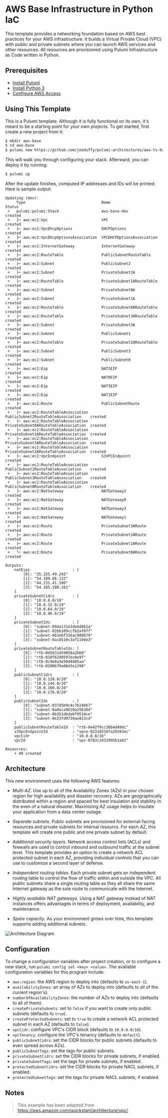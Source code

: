 # AWS Base Infrastructure in Python IaC

This template provides a networking foundation based on AWS best practices for your AWS infrastructure. It builds a
Virtual Private Cloud (VPC) with public and private subnets where you can launch AWS services and other resources.
All resources are provisioned using Pulumi Infrastructure as Code written in Python.

## Prerequisites

* [Install Pulumi](https://www.pulumi.com/docs/get-started/install/)
* [Install Python 3](https://www.python.org/downloads/)
* [Configure AWS Access](https://www.pulumi.com/docs/intro/cloud-providers/aws/setup/)

## Using This Template

This is a Pulumi template. Although it is fully functional on its own, it's meant to be a starting point for
your own projects. To get started, first create a new project from it:

```bash
$ mkdir aws-base
$ cd aws-base
$ pulumi new https://github.com/joeduffy/pulumi-architectures/aws-ts-base-infra
```

This will walk you through configuring your stack. Afterward, you can deploy it by running:

```bash
$ pulumi up
```

After the update finishes, computed IP addresses and IDs will be printed. Here is sample output:

```
Updating (dev):
     Type                                  Name                                  Status
 +   pulumi:pulumi:Stack                   aws-base-dev                          created
 +   ├─ aws:ec2:Vpc                        VPC                                   created
 +   ├─ aws:ec2:VpcDhcpOptions             DHCPOptions                           created
 +   ├─ aws:ec2:VpcDhcpOptionsAssociation  VPCDHCPOptionsAssociation             created
 +   ├─ aws:ec2:InternetGateway            InternetGateway                       created
 +   ├─ aws:ec2:RouteTable                 PublicSubnetRouteTable                created
 +   ├─ aws:ec2:Subnet                     PublicSubnet2                         created
 +   ├─ aws:ec2:Subnet                     PrivateSubnet2A                       created
 +   ├─ aws:ec2:RouteTable                 PrivateSubnet1ARouteTable             created
 +   ├─ aws:ec2:Subnet                     PrivateSubnet0A                       created
 +   ├─ aws:ec2:Subnet                     PrivateSubnet1A                       created
 +   ├─ aws:ec2:RouteTable                 PrivateSubnet0ARouteTable             created
 +   ├─ aws:ec2:RouteTable                 PrivateSubnet3ARouteTable             created
 +   ├─ aws:ec2:Subnet                     PrivateSubnet3A                       created
 +   ├─ aws:ec2:Subnet                     PublicSubnet1                         created
 +   ├─ aws:ec2:RouteTable                 PrivateSubnet2ARouteTable             created
 +   ├─ aws:ec2:Subnet                     PublicSubnet3                         created
 +   ├─ aws:ec2:Subnet                     PublicSubnet0                         created
 +   ├─ aws:ec2:Eip                        NAT2EIP                               created
 +   ├─ aws:ec2:Eip                        NAT0EIP                               created
 +   ├─ aws:ec2:Eip                        NAT3EIP                               created
 +   ├─ aws:ec2:Eip                        NAT1EIP                               created
 +   ├─ aws:ec2:Route                      PublicSubnetRoute                     created
 +   ├─ aws:ec2:RouteTableAssociation      PublicSubnet2RouteTableAssociation    created
 +   ├─ aws:ec2:RouteTableAssociation      PrivateSubnet0ARouteTableAssociation  created
 +   ├─ aws:ec2:RouteTableAssociation      PrivateSubnet1ARouteTableAssociation  created
 +   ├─ aws:ec2:RouteTableAssociation      PrivateSubnet3ARouteTableAssociation  created
 +   ├─ aws:ec2:RouteTableAssociation      PrivateSubnet2ARouteTableAssociation  created
 +   ├─ aws:ec2:VpcEndpoint                S3VPCEndpoint                         created
 +   ├─ aws:ec2:RouteTableAssociation      PublicSubnet1RouteTableAssociation    created
 +   ├─ aws:ec2:RouteTableAssociation      PublicSubnet3RouteTableAssociation    created
 +   ├─ aws:ec2:RouteTableAssociation      PublicSubnet0RouteTableAssociation    created
 +   ├─ aws:ec2:NatGateway                 NATGateway2                           created
 +   ├─ aws:ec2:NatGateway                 NATGateway0                           created
 +   ├─ aws:ec2:NatGateway                 NATGateway3                           created
 +   ├─ aws:ec2:NatGateway                 NATGateway1                           created
 +   ├─ aws:ec2:Route                      PrivateSubnet3ARoute                  created
 +   ├─ aws:ec2:Route                      PrivateSubnet2ARoute                  created
 +   ├─ aws:ec2:Route                      PrivateSubnet1ARoute                  created
 +   └─ aws:ec2:Route                      PrivateSubnet0ARoute                  created

Outputs:
    natEips                   : [
        [0]: "35.155.49.242"
        [1]: "54.189.86.132"
        [2]: "44.231.41.106"
        [3]: "54.185.180.161"
    ]
    privateSubnetCidrs        : [
        [0]: "10.0.0.0/19"
        [1]: "10.0.32.0/19"
        [2]: "10.0.64.0/19"
        [3]: "10.0.96.0/19"
    ]
    privateSubnetIds          : [
        [0]: "subnet-094a131e3de4d662a"
        [1]: "subnet-02bb109ccfb2af07f"
        [2]: "subnet-063e6f316ac988879"
        [3]: "subnet-0ac8510c3af1194e3"
    ]
    privateSubnetRouteTableIds: [
        [0]: "rtb-0d5631459058a2b60"
        [1]: "rtb-010f6299597ec6e9f"
        [2]: "rtb-0c9e0a3e99d4485aa"
        [3]: "rtb-0200b79a08d3e1298"
    ]
    publicSubnetCidrs         : [
        [0]: "10.0.128.0/20"
        [1]: "10.0.144.0/20"
        [2]: "10.0.160.0/20"
        [3]: "10.0.176.0/20"
    ]
    publicSubnetIds           : [
        [0]: "subnet-037d5b9c4c7b24667"
        [1]: "subnet-0a0aca9810a25638d"
        [2]: "subnet-0b351dbda6f9514ce"
        [3]: "subnet-0e23fd9739ae823cd"
    ]
    publicSubnetRouteTableId  : "rtb-0e42f9cc38b4d49dc"
    s3VpcEndpointId           : "vpce-02310318fa26593ec"
    vpcCidr                   : "10.0.0.0/16"
    vpcId                     : "vpc-0783c2432995b1ab2"

Resources:
    + 40 created
```

## Architecture

This new environment uses the following AWS features:

* *Multi-AZ*. Use up to all of the Availability Zones (AZs) in your chosen region for high availability and disaster
  recovery. AZs are geographically distributed within a region and spaced for best insulation and stability in the
  even of a natural disaster. Maximizing AZ usage helps to insulate your application from a data center outage.

* *Separate subnets*. Public subnets are provisioned for external-facing resources and private subnets for internal
  resourcs. For each AZ, this template will create one public and one private subnet by default.

* *Additional security layers*. Network access control lists (ACLs) and firewalls are used to control inbound
  and outbound traffic at the subnet level. This template provides an option to create a network ACL protected
  subnet in each AZ, providing individual controls that you can use to customize a second layer of defense.

* *Independent routing tables*. Each private subnet gets an independent routing table to control the flow of traffic
  within and outside the VPC. All public subnets share a single routing table as they all share the same Internet
  gateway as the sole route to communicate with the Internet.

* *Highly available NAT gateways*. Using a NAT gateway instead of NAT instances offers advantages in terms of
  deployment, availability, and maintenance.

* *Spare capacity*. As your environment grows over time, this template supports adding additional subnets.

![Architecture Diagram](https://docs.aws.amazon.com/quickstart/latest/vpc/images/quickstart-vpc-design-fullscreen.png)

## Configuration

To change a configuration variables after project creation, or to configure a new stack, run
`pulumi config set <key> <value>`. The available configuration variables for this program include:

* `aws:region`: the AWS region to deploy into (defaults to `us-east-1`).
* `availabilityZones`: an array of AZs to deploy into (defaults to all of the current region's).
* `numberOfAvailabilityZones`: the number of AZs to deploy into (defaults to all of them).
* `createPrivateSubnets`: set to `false` if you want to create only public subnets (defaults to `true`).
* `createProtectedSubnets`: set to `true` to create a network ACL protected subnet in each AZ (defaults to `false`).
* `vpcCidr`: configure VPC's CIDR block (defaults to `10.0.0.0/16`).
* `vpcTenancy`: configure the VPC's tenancy (defaults to `default`).
* `publicSubnetCidrs`: set the CIDR blocks for public subnets (defaults to even spread across AZs).
* `publicSubnetTags`: set the tags for public subnets.
* `privateSubnetCidrs`: set the CIDR blocks for private subnets, if enabled.
* `privateSubnetTags`: set the tags for private subnets, if enabled.
* `protectedSubnetCidrs`: set the CIDR blocks for private NACL subnets, if enabled.
* `protectedSubnetTags`: set the tags for private NACL subnets, if enabled.

## Notes

> This example has been adapted from https://aws.amazon.com/quickstart/architecture/vpc/.
